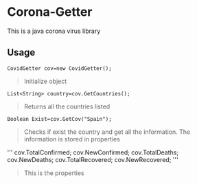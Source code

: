 # Corona-Getter
This is a java corona virus library

## Usage
```
CovidGetter cov=new CovidGetter();
```

>Initialize object

```
List<String> country=cov.GetCountries();
```

>Returns all the countries listed

```
Boolean Exist=cov.GetCov("Spain");
```

>Checks if exist the country and get all the information. The information is stored in properties

'''
cov.TotalConfirmed;
cov.NewConfirmed;
cov.TotalDeaths;
cov.NewDeaths;
cov.TotalRecovered;
cov.NewRecovered;
'''

>This is the properties
